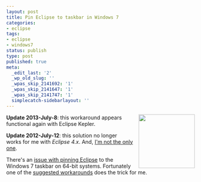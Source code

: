 ```yaml
---
layout: post
title: Pin Eclipse to taskbar in Windows 7
categories:
- eclipse
tags:
- eclipse
- windows7
status: publish
type: post
published: true
meta:
  _edit_last: '2'
  _wp_old_slug: ''
  _wpas_skip_2141692: '1'
  _wpas_skip_2141647: '1'
  _wpas_skip_2141747: '1'
  simplecatch-sidebarlayout: ''
---
```

<a href="http://www.smugmug.com/photos/958450986_d3i5D-L.png"><img style="float: right; margin-left: 1em;" title="screenshot" alt="" src="http://www.smugmug.com/photos/958450986_d3i5D-Th.png" width="150" height="144" /></a>

<strong>Update 2013-July-8</strong>: this workaround appears functional again with Eclipse Kepler.

<strong>Update 2012-July-12</strong>: this solution no longer works for me with <em>Eclipse 4.x</em>. And, <a href="http://stackoverflow.com/questions/11341713/having-problems-pinning-eclipse-juno-shortcut-to-windows-7-taskbar">I'm not th</a><a href="http://stackoverflow.com/questions/11341713/having-problems-pinning-eclipse-juno-shortcut-to-windows-7-taskbar">e only one</a>.

There's an <a href="https://bugs.eclipse.org/bugs/show_bug.cgi?id=314805">issue with pinning Eclipse</a> to the Windows 7 taskbar on 64-bit systems. Fortunately one of the <a href="https://bugs.eclipse.org/bugs/show_bug.cgi?id=314805#c21">suggested workarounds</a> does the trick for me.
